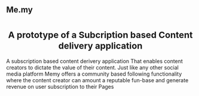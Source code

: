 ## Me.my

<h1 align="Center"><small>A prototype of a Subcription based Content delivery application</small></h1>

<p>		
	A subscription based content derivery application That enables content creators to  dictate the value of their content. Just like any other social media platform Memy offers a community based following functionality where the content creator can amount a reputable fun-base and generate revenue on user subscription to their Pages
</p>
